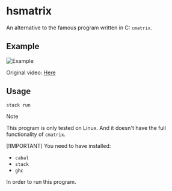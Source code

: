 # hsmatrix

An alternative to the famous program written in C: `cmatrix`.

## Example

![Example](https://github.com/4ster-light/hsmatrix/blob/main/matrix.gif)

Original video: [Here](https://github.com/4ster-light/hsmatrix/blob/main/matrix.mp4)

## Usage

```bash
stack run
```

> [!NOTE]
> This program is only tested on Linux.
> And it doesn't have the full functionality of `cmatrix`.
>
> [!IMPORTANT]
> You need to have installed:
>
> - `cabal`
> - `stack`
> - `ghc`
>
> In order to run this program.
>
